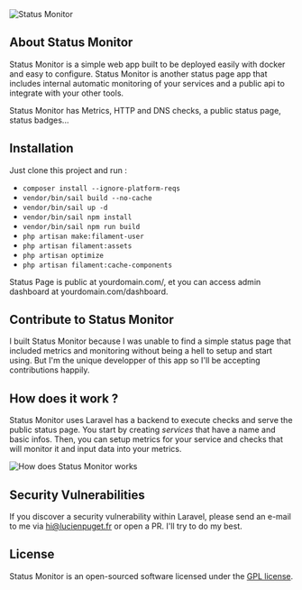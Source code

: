 <picture>
 <source media="(prefers-color-scheme: dark)" srcset="https://i.ibb.co/2gPvMCm/logo-white.png">
 <img alt="Status Monitor" src="https://i.ibb.co/Rb8dRct/logo.png">
</picture>

## About Status Monitor

Status Monitor is a simple web app built to be deployed easily with docker and easy to configure. Status Monitor is another status page app that includes internal automatic monitoring of your services and a public api to integrate with your other tools.

Status Monitor has Metrics, HTTP and DNS checks, a public status page, status badges...

## Installation

Just clone this project and run :
- ```composer install --ignore-platform-reqs```
- ```vendor/bin/sail build --no-cache```
- ```vendor/bin/sail up -d```
- ```vendor/bin/sail npm install```
- ```vendor/bin/sail npm run build```
- ```php artisan make:filament-user```
- ```php artisan filament:assets```
- ```php artisan optimize```
- ```php artisan filament:cache-components```

Status Page is public at yourdomain.com/, et you can access admin dashboard at yourdomain.com/dashboard.

## Contribute to Status Monitor

I built Status Monitor because I was unable to find a simple status page that included metrics and monitoring without being a hell to setup and start using.
But I'm the unique developper of this app so I'll be accepting contributions happily.

## How does it work ?

Status Monitor uses Laravel has a backend to execute checks and serve the public status page. 
You start by creating *services* that have a name and basic infos. Then, you can setup metrics for your service and checks that will monitor it and input data into your metrics.

![How does Status Monitor works](https://i.ibb.co/fkK8GJj/fonctionnement-sm.png)

## Security Vulnerabilities

If you discover a security vulnerability within Laravel, please send an e-mail to me via [hi@lucienpuget.fr](mailto:hi@lucienpuget.fr) or open a PR. I'll try to do my best.

## License

Status Monitor is an open-sourced software licensed under the [GPL license](https://opensource.org/licenses/GPL-3-0).
